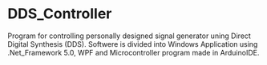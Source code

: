 # DDS_Controller
Program for controlling personally designed signal generator uning Direct Digital Synthesis (DDS).
Softwere is divided into Windows Application using .Net_Framework 5.0, WPF and Microcontroller program made in ArduinoIDE.
